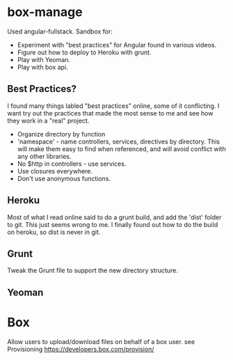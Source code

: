 # box-manage
Used angular-fullstack.  Sandbox for:

* Experiment with "best practices" for Angular found in various videos.  
* Figure out how to deploy to Heroku with grunt.
* Play with Yeoman.
* Play with box api.

## Best Practices?

I found many things labled "best practices" online, some of it conflicting. I want try out the practices that made the most sense to me and see how they work in a "real" project.

* Organize directory by function
* 'namespace' - name controllers, services, directives by directory.  This will make them easy to find when referenced, and will avoid conflict with any other libraries.
* No $http in controllers - use services.
* Use closures everywhere.
* Don't use anonymous functions.

## Heroku

Most of what I read online said to do a grunt build, and add the 'dist' folder to git.  This just seems wrong to me.  I finally found out how to do the build on heroku, so dist is never in git.

## Grunt

Tweak the Grunt file to support the new directory structure.

## Yeoman

# Box

Allow users to upload/download files on behalf of a box user.  see Provisioning https://developers.box.com/provision/
